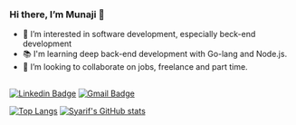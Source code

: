 
### Hi there, I’m Munaji 👋

- 👀 I’m interested in software development, especially beck-end development
- 📚 I'm learning deep back-end development with Go-lang and Node.js. 
- 💞️ I’m looking to collaborate on jobs, freelance and part time.

##
 [![Linkedin Badge](https://img.shields.io/badge/%20-Syarif%20Hidayatulloh-blue?style=flat-square&logo=Linkedin&logoColor=white&link=https://www.linkedin.com/in/syarif-hidayatulloh-427718a8)](https://www.linkedin.com/in/syarif-hidayatulloh-427718a8) [![Gmail Badge](https://img.shields.io/badge/%20-id.syarif@gmail.com-blue?style=flat-square&logo=Gmail&logoColor=white&link=mailto:id.syarif@gmail.com)](mailto:id.syarif@gmail.com)
<br>

[![Top Langs](https://github-readme-stats.vercel.app/api/top-langs/?username=munaji-id&theme=default&layout=compact&langs_count=6&hide=shell)](https://github.com/munaji-id)
[![Syarif's GitHub stats](https://github-readme-stats.vercel.app/api?username=munaji-id&show_icons=true&theme=defaultk&layout=compact&line_height=20&card_width=380&count_private=true)](https://github.com/munaji-id)

<!-- - 🛠  Tools PHP, jQuery, Javascript, Nodejs. 
- 📫 How to reach me on [E-mail](mailto:id.syarif@gmail.com)
-->
<!---
elSyarif/elSyarif is a ✨ special ✨ repository because its `README.md` (this file) appears on your GitHub profile.
You can click the Preview link to take a look at your changes.
--->
